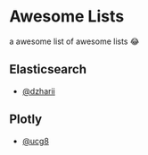 # Awesome Lists

a awesome list of awesome lists :joy:

## Elasticsearch
- [@dzharii](https://github.com/dzharii/awesome-elasticsearch)

## Plotly
- [@ucg8](https://github.com/ucg8j/awesome-dash)
